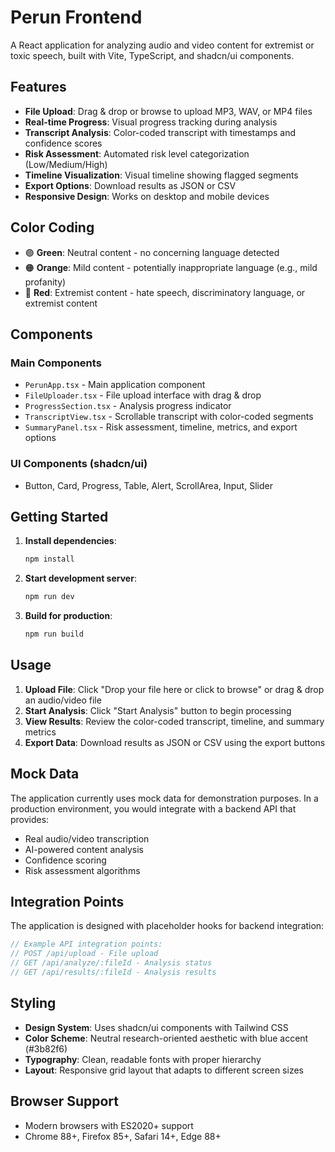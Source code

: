 # Perun Frontend

A React application for analyzing audio and video content for extremist or toxic speech, built with Vite, TypeScript, and shadcn/ui components.

## Features

- **File Upload**: Drag & drop or browse to upload MP3, WAV, or MP4 files
- **Real-time Progress**: Visual progress tracking during analysis
- **Transcript Analysis**: Color-coded transcript with timestamps and confidence scores
- **Risk Assessment**: Automated risk level categorization (Low/Medium/High)
- **Timeline Visualization**: Visual timeline showing flagged segments
- **Export Options**: Download results as JSON or CSV
- **Responsive Design**: Works on desktop and mobile devices

## Color Coding

- 🟢 **Green**: Neutral content - no concerning language detected
- 🟠 **Orange**: Mild content - potentially inappropriate language (e.g., mild profanity)
- 🔴 **Red**: Extremist content - hate speech, discriminatory language, or extremist content

## Components

### Main Components
- `PerunApp.tsx` - Main application component
- `FileUploader.tsx` - File upload interface with drag & drop
- `ProgressSection.tsx` - Analysis progress indicator
- `TranscriptView.tsx` - Scrollable transcript with color-coded segments
- `SummaryPanel.tsx` - Risk assessment, timeline, metrics, and export options

### UI Components (shadcn/ui)
- Button, Card, Progress, Table, Alert, ScrollArea, Input, Slider

## Getting Started

1. **Install dependencies**:
   ```bash
   npm install
   ```

2. **Start development server**:
   ```bash
   npm run dev
   ```

3. **Build for production**:
   ```bash
   npm run build
   ```

## Usage

1. **Upload File**: Click "Drop your file here or click to browse" or drag & drop an audio/video file
2. **Start Analysis**: Click "Start Analysis" button to begin processing
3. **View Results**: Review the color-coded transcript, timeline, and summary metrics
4. **Export Data**: Download results as JSON or CSV using the export buttons

## Mock Data

The application currently uses mock data for demonstration purposes. In a production environment, you would integrate with a backend API that provides:

- Real audio/video transcription
- AI-powered content analysis
- Confidence scoring
- Risk assessment algorithms

## Integration Points

The application is designed with placeholder hooks for backend integration:

```typescript
// Example API integration points:
// POST /api/upload - File upload
// GET /api/analyze/:fileId - Analysis status
// GET /api/results/:fileId - Analysis results
```

## Styling

- **Design System**: Uses shadcn/ui components with Tailwind CSS
- **Color Scheme**: Neutral research-oriented aesthetic with blue accent (#3b82f6)
- **Typography**: Clean, readable fonts with proper hierarchy
- **Layout**: Responsive grid layout that adapts to different screen sizes

## Browser Support

- Modern browsers with ES2020+ support
- Chrome 88+, Firefox 85+, Safari 14+, Edge 88+